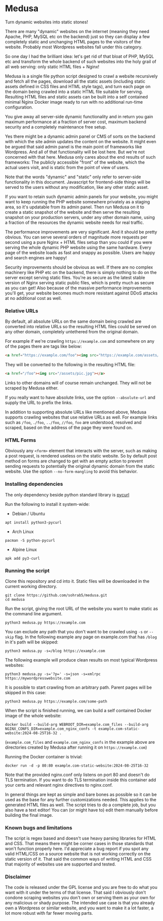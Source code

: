 # Medusa
Turn dynamic websites into static stones!

There are many "dynamic" websites on the internet (meaning they need Apache, PHP, MySQL etc on the backend) just so they can display a few completely static and unchanging HTML pages to the visitors of the website. Probably most Wordpress websites fall under this category.

So one day I had the brilliant idea: let's get rid of that bloat of PHP, MySQL etc and transform the whole backend of such websites into the holy grail of all web serving: only static HTML files + Nginx!

Medusa is a single file python script designed to crawl a website recursively and fetch all the pages, download all the static assets (including static assets defined in CSS files and HTML style tags), and turn each page on the domain being crawled into a static HTML file suitable for serving. Resulting HTML files and static assets can be built into a self contained minimal Nginx Docker image ready to run with no additional run-time configuration.

You give away all server-side dynamic functionality and in return you gain maximum performance at a fraction of server cost, maximum backend security and a completely maintenance free setup.

Yes there might be a dynamic admin panel or CMS of sorts on the backend with which the site admin updates the content on the website. It might even be argued that said admin panel is the main point of frameworks like Wordpress. And all of that functionality will be lost here. But we're not concerned with that here. Medusa only cares about the end results of such frameworks: The publicly accessible "front" of the website, which the actual users visit, and is static from the point of view of users.

Note that the words "dynamic" and "static" only refer to server-side functionality in this document. Javascript for frontend-side things will be served to the users without any modification, like any other static asset.

If you want to retain such dynamic admin panels for your website, you might want to keep running the PHP website somewhere privately as a staging area, so it's updatable from its admin panel. Then run Medusa on it to create a static snapshot of the website and then serve the resulting snapshot on your production servers, under any other domain name, using a fraction of the resources the dynamic website needs for real traffic.

The performance improvements are very significant. And it should be pretty obvious. You can serve several orders of magnitude more requests per second using a pure Nginx + HTML files setup than you could if you were serving the whole dynamic PHP website using the same hardware. Every page of the website loads as fast and snappy as possible. Users are happy and search engines are happy!

Security improvements should be obvious as well. If there are no complex machinery like PHP etc on the backend, there is simply nothing to do on the server except serving static files. You're as secure as the latest stable version of Nginx serving static public files, which is pretty much as secure as you can get! Also because of the massive performance improvements you'll get, your website becomes much more resistant against DDoS attacks at no additional cost as well.

### Relative URLs

By default, all absolute URLs on the same domain being crawled are converted into relative URLs so the resulting HTML files could be served on any other domain, completely untethered from the original domain.

For example if we're crawling `https://example.com` and somewhere on any of the pages there are tags like below:
```html
<a href="https://example.com/foo"><img src="https://example.com/assets/pic.jpg"></a>
```
They will be converted to the following in the resulting HTML file:
```html
<a href="/foo"><img src="/assets/pic.jpg"></a>
```
Links to other domains will of course remain unchanged. They will not be scraped by Medusa either.

If you really want to have absolute links, use the option `--absolute-url` and supply the URL to prefix the links.

In addition to supporting absolute URLs like mentioned above, Medusa supports crawling websites that use relative URLs as well. For example links such as `/foo`, `./foo`, `../foo`, `//foo`, `foo` are understood, resolved and scraped, based on the address of the page they were found on.

### HTML Forms

Obviously any `<form>` element that interacts with the server, such as making a post request, is rendered useless on the static website. So by default post method on forms are changed to get with an empty action to prevent sending requests to potentially the original dynamic domain from the static website. Use the option `--no-form-mangling` to avoid this behavior.

### Installing dependencies

The only dependency beside python standard library is [pycurl](https://pypi.org/project/pycurl/)

Run the following to install it system-wide:

- Debian / Ubuntu
```
apt install python3-pycurl
```
- Arch Linux
```
pacman -S python-pycurl
```
- Alpine Linux
```
apk add py3-curl
```

### Running the script
Clone this repository and cd into it. Static files will be downloaded in the current working directory.
```
git clone https://github.com/sohrab5/medusa.git
cd medusa
```
Run the script, giving the root URL of the website you want to make static as the command line argument.

```
python3 medusa.py https://example.com
```
You can exclude any path that you don't want to be crawled using `-s` or `--skip` flag. In the following example any page on example.com that has `/blog` in it's path will be skipped:
```
python3 medusa.py -s=/blog https://example.com
```
The following example will produce clean results on most typical Wordpress websites:
```
python3 medusa.py -s='?p=' -s=json -s=xmlrpc https://mywordpresswebsite.com
```
It is possible to start crawling from an arbitrary path. Parent pages will be skipped in this case:
```
python3 medusa.py https://example.com/some-path
```
When the script is finished running, we can build a self contained Docker image of the whole website:
```
docker build --build-arg WEBROOT_DIR=example.com_files --build-arg NGINX_CONFS_DIR=example.com_nginx_confs -t example.com-static-website:2024-08-25T16-32 .
```
(`example.com_files` and `example.com_nginx_confs` in the example above are directories created by Medusa after running it on `https://example.com`)

Running the Docker container is trivial:
```
docker run -d -p 80:80 example.com-static-website:2024-08-25T16-32
```
Note that the provided nginx.conf only listens on port 80 and doesn't do TLS termination. If you want to do TLS termination inside this container add your certs and relevant nginx directives to nginx.conf.

In general things are kept as simple and bare bones as possible so it can be used as the base for any further customizations needed. This applies to the generated HTML files as well. The script tries to do a complete job, but you also have a text editor! You can (or might have to) edit them manually before building the final image.

### Known bugs and limitations

The script is regex based and doesn't use heavy parsing libraries for HTML and CSS. That means there might be corner cases in those standards that won't function properly here. I'd appreciate a bug report if you spot any valid HTML/CSS on a source website that is not working correctly on the static version of it. That said the common ways of writing HTML and CSS that majority of websites use are supported and tested.

### Disclaimer

The code is released under the GPL license and you are free to do what you want with it under the terms of that license. That said I obviously don't condone scraping websites you don't own or serving them as your own for any malicious or shady purpose. The intended use case is that you already own a Wordpress or similar website, and you want to make it a lot faster, a lot more robust with far fewer moving parts.
